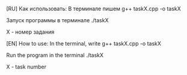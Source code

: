 [RU]
Как использовать:
В терминале пишем g++ taskX.cpp -o taskX

Запуск программы в терминале ./taskX

X - номер задания

[EN]
How to use:
In the terminal, write g++ taskX.cpp -o taskX

Run the program in the terminal ./taskX

X - task number
